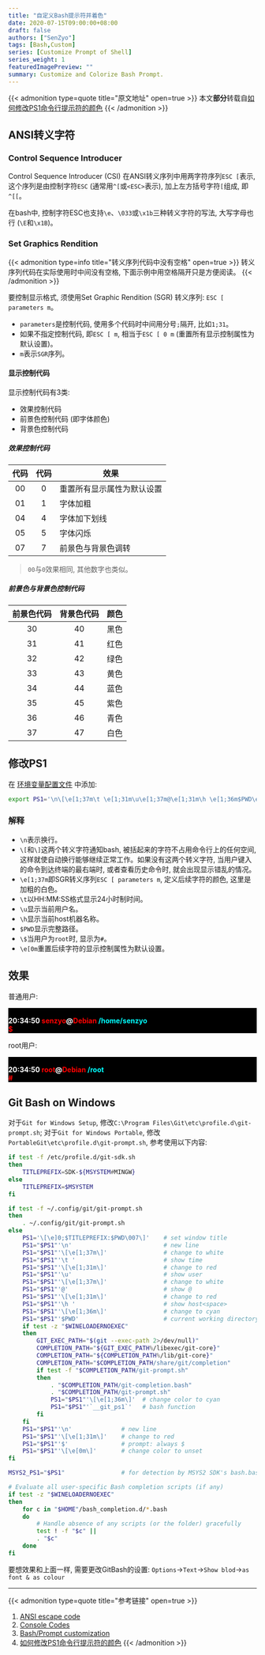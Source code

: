 ```yaml
---
title: "自定义Bash提示符并着色"
date: 2020-07-15T09:00:00+08:00
draft: false
authors: ["SenZyo"]
tags: [Bash,Custom]
series: [Customize Prompt of Shell]
series_weight: 1
featuredImagePreview: ""
summary: Customize and Colorize Bash Prompt.
---
```


{{< admonition type=quote title="原文地址" open=true >}}
本文**部分**转载自[如何修改PS1命令行提示符的颜色](https://madmalls.com/blog/post/how-to-change-the-output-color-of-echo-in-linux/)
{{< /admonition >}}

## ANSI转义字符

### Control Sequence Introducer

Control Sequence Introducer (CSI) 在ANSI转义序列中用两字符序列`ESC [`表示, 这个序列是由控制字符`ESC` (通常用`^[`或`<ESC>`表示), 加上左方括号字符`[`组成, 即`^[[`。

在bash中, 控制字符ESC也支持`\e`、`\033`或`\x1b`三种转义字符的写法, 大写字母也行 (`\E`和`\x1B`)。

### Set Graphics Rendition

{{< admonition type=info title="转义序列代码中没有空格" open=true >}}
转义序列代码在实际使用时中间没有空格, 下面示例中用空格隔开只是方便阅读。
{{< /admonition >}}

要控制显示格式, 须使用Set Graphic Rendition (SGR) 转义序列: `ESC [ parameters m`。

- `parameters`是控制代码, 使用多个代码时中间用分号`;`隔开, 比如`1;31`。
- 如果不指定控制代码, 即`ESC [ m`, 相当于`ESC [ 0 m` (重置所有显示控制属性为默认设置)。
- `m`表示`SGR`序列。

#### 显示控制代码

显示控制代码有3类: 

- 效果控制代码
- 前景色控制代码 (即字体颜色) 
- 背景色控制代码

##### 效果控制代码

| 代码 | 代码 | 效果                       |
| :--: | :--: | -------------------------- |
|  00   |  0   | 重置所有显示属性为默认设置 |
|  01   |  1   | 字体加粗                   |
|  04   |  4   | 字体加下划线               |
|  05   |  5   | 字体闪烁                   |
|  07   |  7   | 前景色与背景色调转         |

> `00`与`0`效果相同, 其他数字也类似。

##### 前景色与背景色控制代码

| 前景色代码 | 背景色代码 | 颜色 |
| :--------: | :--------: | :--: |
|     30     |     40     | 黑色 |
|     31     |     41     | 红色 |
|     32     |     42     | 绿色 |
|     33     |     43     | 黄色 |
|     34     |     44     | 蓝色 |
|     35     |     45     | 紫色 |
|     36     |     46     | 青色 |
|     37     |     47     | 白色 |

## 修改PS1

在 [环境变量配置文件](../2021-6/) 中添加: 

```bash
export PS1='\n\[\e[1;37m\t \e[1;31m\u\e[1;37m@\e[1;31m\h \e[1;36m$PWD\e[1;31m\]\n\$ \[\e[0m\]'
```

### 解释

- `\n`表示换行。
- `\[`和`\]`这两个转义字符通知bash, 被括起来的字符不占用命令行上的任何空间, 这样就使自动换行能够继续正常工作。如果没有这两个转义字符, 当用户键入的命令到达终端的最右端时, 或者查看历史命令时, 就会出现显示错乱的情况。
- `\e[1;37m`即SGR转义序列`ESC [ parameters m`, 定义后续字符的颜色, 这里是加粗的白色。
- `\t`以HH:MM:SS格式显示24小时制时间。
- `\u`显示当前用户名。
- `\h`显示当前host机器名称。
- `$PWD`显示完整路径。
- `\$`当用户为`root`时, 显示为`#`。
- `\e[0m`重置后续字符的显示控制属性为默认设置。

## 效果

普通用户:

<div style="background-color:black;font-weight:bold;">
    <br /><span style="color:white;">20:34:50</span> <span style="color:red;">senzyo</span><span style="color:white;">@</span><span style="color:red;">Debian</span> <span style="color:cyan;">/home/senzyo</span><div></div><span style="color:red;">$ </span>
</div>

root用户:

<div style="background-color:black;font-weight:bold;">
    <br /><span style="color:white;">20:34:50</span> <span style="color:red;">root</span><span style="color:white;">@</span><span style="color:red;">Debian</span> <span style="color:cyan;">/root</span><div></div><span style="color:red;"># </span>
</div>

## Git Bash on Windows

对于`Git for Windows Setup`, 修改`C:\Program Files\Git\etc\profile.d\git-prompt.sh`; 对于`Git for Windows Portable`, 修改`PortableGit\etc\profile.d\git-prompt.sh`, 参考使用以下内容: 

```bash
if test -f /etc/profile.d/git-sdk.sh
then
    TITLEPREFIX=SDK-${MSYSTEM#MINGW}
else
    TITLEPREFIX=$MSYSTEM
fi

if test -f ~/.config/git/git-prompt.sh
then
    . ~/.config/git/git-prompt.sh
else
    PS1='\[\e]0;$TITLEPREFIX:$PWD\007\]'    # set window title
    PS1="$PS1"'\n'                          # new line
    PS1="$PS1"'\[\e[1;37m\]'                # change to white
    PS1="$PS1"'\t '                         # show time
    PS1="$PS1"'\[\e[1;31m\]'                # change to red
    PS1="$PS1"'\u'                          # show user
    PS1="$PS1"'\[\e[1;37m\]'                # change to white
    PS1="$PS1"'@'                           # show @
    PS1="$PS1"'\[\e[1;31m\]'                # change to red
    PS1="$PS1"'\h '                         # show host<space>
    PS1="$PS1"'\[\e[1;36m\]'                # change to cyan
    PS1="$PS1"'$PWD'                        # current working directory
    if test -z "$WINELOADERNOEXEC"
    then
        GIT_EXEC_PATH="$(git --exec-path 2>/dev/null)"
        COMPLETION_PATH="${GIT_EXEC_PATH%/libexec/git-core}"
        COMPLETION_PATH="${COMPLETION_PATH%/lib/git-core}"
        COMPLETION_PATH="$COMPLETION_PATH/share/git/completion"
        if test -f "$COMPLETION_PATH/git-prompt.sh"
        then
            . "$COMPLETION_PATH/git-completion.bash"
            . "$COMPLETION_PATH/git-prompt.sh"
            PS1="$PS1"'\[\e[1;36m\]'  # change color to cyan
            PS1="$PS1"'`__git_ps1`'   # bash function
        fi
    fi
    PS1="$PS1"'\n'              # new line
    PS1="$PS1"'\[\e[1;31m\]'    # change to red
    PS1="$PS1"'$'               # prompt: always $
    PS1="$PS1"'\[\e[0m\]'       # change color to unset
fi

MSYS2_PS1="$PS1"                # for detection by MSYS2 SDK's bash.basrc

# Evaluate all user-specific Bash completion scripts (if any)
if test -z "$WINELOADERNOEXEC"
then
    for c in "$HOME"/bash_completion.d/*.bash
    do
        # Handle absence of any scripts (or the folder) gracefully
        test ! -f "$c" ||
        . "$c"
    done
fi
```

要想效果和上面一样, 需要更改GitBash的设置: `Options`→`Text`→`Show blod`→`as font & as colour`

--------------------

{{< admonition type=quote title="参考链接" open=true >}}
1. [ANSI escape code](https://en.wikipedia.org/wiki/ANSI_escape_code)
2. [Console Codes](http://man7.org/linux/man-pages/man4/console_codes.4.html)
3. [Bash/Prompt customization](https://wiki.archlinux.org/title/Bash/Prompt_customization)
4. [如何修改PS1命令行提示符的颜色](https://madmalls.com/blog/post/how-to-change-the-output-color-of-echo-in-linux/)
{{< /admonition >}}
